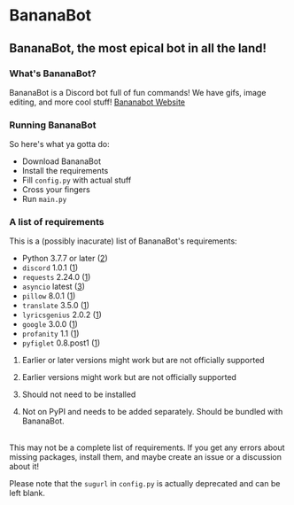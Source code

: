 
# BananaBot
## BananaBot, the most epical bot in all the land!

### What's BananaBot?
BananaBot is a Discord bot full of fun commands! We have gifs, image editing, and more cool stuff!
[Bananabot Website](https://bananabot.epizy.com "The BananaBot Webste")
### Running BananaBot
So here's what ya gotta do:
- Download BananaBot
- Install the requirements
- Fill `config.py` with actual stuff
- Cross your fingers
- Run `main.py`
### A list of requirements
This is a (possibly inacurate) list of BananaBot's requirements:
- Python 3.7.7 or later ([2](#2))
- `discord` 1.0.1 ([1](#1))
- `requests` 2.24.0 ([1](#1))
- `asyncio` latest ([3](#3))
- `pillow` 8.0.1 ([1](#1))
- `translate` 3.5.0 ([1](#1))
- `lyricsgenius` 2.0.2 ([1](#1))
- `google` 3.0.0 ([1](#1))
- `profanity` 1.1 ([1](#1))
- `pyfiglet` 0.8.post1 ([1](#1))
<ol>
<li><p id="1">Earlier or later versions might work but are not officially supported
<li><p id="2">Earlier versions might work but are not officially supported
<li><p id="3">Should not need to be installed 
<li><p id="4">Not on PyPI and needs to be added separately. Should be bundled with BananaBot.
</ol>
<br>This may not be a complete list of requirements. If you get any errors about missing packages, install them, and maybe create an issue or a discussion about it!

Please note that the `sugurl` in `config.py` is actually deprecated and can be left blank.
